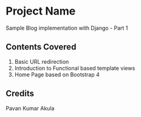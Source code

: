 # Project Name

Sample Blog implementation with Django - Part 1

## Contents Covered

1. Basic URL redirection
2. Introduction to Functional based template views
3. Home Page based on Bootstrap 4

## Credits

Pavan Kumar Akula